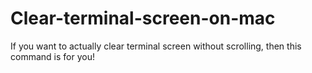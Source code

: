 # Clear-terminal-screen-on-mac
If you want to actually clear terminal screen without scrolling, then this command is for you!
